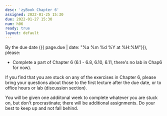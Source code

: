 ```yaml
---
desc: 'zyBook Chapter 6'
assigned: 2022-01-25 15:30
due: 2022-01-27 15:30
num: h06
ready: true
layout: default
---
```


By the due date ({{ page.due | date: "%a %m %d %Y at %H:%M"}}), please:
* Complete a part of Chapter 6 (6.1 - 6.8, 6.10, 6.11, there's no lab in Chap6 for now).

If you find that you are stuck on any of the exercises in Chapter 6, please bring your questions about those to the first lecture after the due date, or to office hours or lab (discussion section).

You will be given one addiitonal week to complete whatever you are
stuck on, but don't procrastinate; there will be additional
assignments.  Do your best to keep up and not fall behind.


